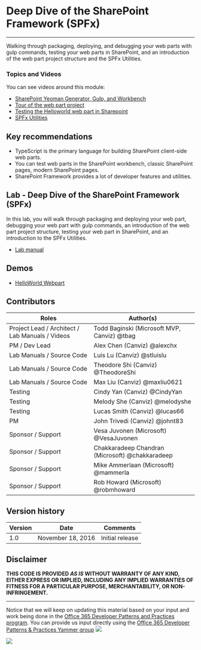 # Deep Dive of the SharePoint Framework (SPFx) #

----------

Walking through packaging, deploying, and debugging your web parts with gulp commands, testing your web parts in SharePoint, and an introduction of the web part project structure and the SPFx Utilities.

### Topics and Videos ###
You can see videos around this module:

- [SharePoint Yeoman Generator, Gulp, and Workbench](https://aka.ms/spfxtm2s1)
- [Tour of the web part project](https://aka.ms/spfxtm2s2)
- [Testing the Helloworld web part in Sharepoint](https://aka.ms/spfxtm2s3)
- [SPFx Utilities](https://aka.ms/spfxtm2s4)

## Key recommendations ##
- TypeScript is the primary language for building SharePoint client-side web parts.
- You can test web parts in the SharePoint workbench, classic SharePoint pages, modern SharePoint pages.
- SharePoint Framework provides a lot of developer features and utilities.

## Lab - Deep Dive of the SharePoint Framework (SPFx) ##
In this lab, you will walk through packaging and deploying your web part, debugging your web part with gulp commands, an introduction of the web part project structure, testing your web part in SharePoint, and an introduction to the SPFx Utilities.

- [Lab manual](./Lab.md)

## Demos ##
- [HelloWorld Webpart](./Demos/helloworld-webpart)

## Contributors
| Roles                                    			| Author(s)                                			|
| -------------------------------------------------	| ------------------------------------------------- |
| Project Lead / Architect / Lab Manuals / Videos   | Todd Baginski (Microsoft MVP, Canviz) @tbag		|
| PM / Dev Lead                            			| Alex Chen (Canviz) @alexchx  						|
| Lab Manuals / Source Code                			| Luis Lu (Canviz) @stluislu   						|
| Lab Manuals / Source Code                			| Theodore Shi (Canviz) @TheodoreShi				|
| Lab Manuals / Source Code                			| Max Liu (Canviz) @maxliu0621 						|
| Testing                                  			| Cindy Yan (Canviz) @CindyYan     					|
| Testing                                  			| Melody She (Canviz) @melodyshe   					|
| Testing                                  			| Lucas Smith (Canviz) @lucas66   					|
| PM                                       			| John Trivedi (Canviz) @johnt83      				|
| Sponsor / Support                        			| Vesa Juvonen (Microsoft) @VesaJuvonen   			|
| Sponsor / Support                        			| Chakkaradeep Chandran (Microsoft) @chakkaradeep   |
| Sponsor / Support                        			| Mike Ammerlaan (Microsoft) @mammerla         		|
| Sponsor / Support                        			| Rob Howard (Microsoft) @robmhoward      			|

## Version history

| Version | Date          		| Comments        |
| ------- | ------------------- | --------------- |
| 1.0     | November 18, 2016 	| Initial release |

## Disclaimer
**THIS CODE IS PROVIDED *AS IS* WITHOUT WARRANTY OF ANY KIND, EITHER EXPRESS OR IMPLIED, INCLUDING ANY IMPLIED WARRANTIES OF FITNESS FOR A PARTICULAR PURPOSE, MERCHANTABILITY, OR NON-INFRINGEMENT.**

----------------------------------------------------------------------------------------------------
Notice that we will keep on updating this material based on your input and work being done in the [Office 365 Developer Patterns and Practices program](http://aka.ms/officedevpnp). You can provide us input directly using the [Office 365 Developer Patterns & Practices Yammer group](http://aka.ms/officedevpnpyammer)
![](https://camo.githubusercontent.com/a732087ed949b0f2f84f5f02b8c79f1a9dd96f65/687474703a2f2f692e696d6775722e636f6d2f6c3031686876452e706e67)

<img src="https://telemetry.sharepointpnp.com/TrainingContent/SharePoint/SharePointFramework/02-deep-dive-of-the-sharepoint-framework" />